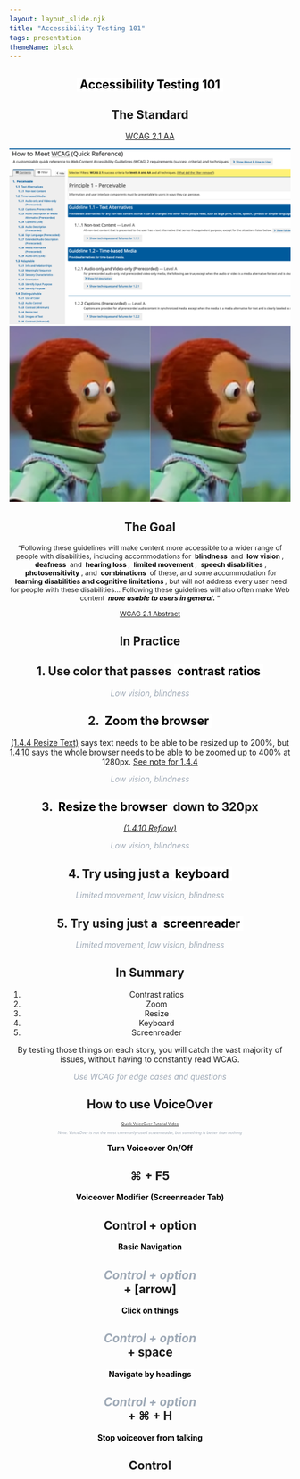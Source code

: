```yaml
---
layout: layout_slide.njk
title: "Accessibility Testing 101"
tags: presentation
themeName: black
---
```


<style>
  section {
    text-align: center
  }

  strong {
    /* color: #42affa; */
    /* color: #bcb0f9; */
    background: rgba(255, 255, 255, .95);
    color: black;
    padding: 0 .25em;
  }

  em {
    color: #9FAAB7;
  }

  footer {
    font-size: .5em;
  }

  .small {
    font-size: .875em;
  }
  </style>

<section>

# **Accessibility Testing 101**

</section>

<section>

# The Standard

[WCAG 2.1 AA](https://www.w3.org/WAI/WCAG21/quickref/?currentsidebar=%23col_customize&levels=aaa)

</section>

<section>
<img src="../images/a11y-testing-101/wcag-example.png">
</section>

<section>
<img src="../images/a11y-testing-101/side-eye.png">
</section>

<section>

# The Goal

</section>

<section  class="small">

“Following these guidelines will make content more accessible to a wider range of people with disabilities, including accommodations for **blindness** and **low vision**, **deafness** and **hearing loss**, **limited movement**, **speech disabilities**, **photosensitivity**, and **combinations** of these, and some accommodation for **learning disabilities and cognitive limitations**, but will not address every user need for people with these disabilities... Following these guidelines will also often make Web content _**more usable to users in general.**_”

[WCAG 2.1 Abstract](https://www.w3.org/TR/WCAG21/#abstract-0)

</section>

<section>

# In Practice

</section>

<section>

## 1. Use color that passes **contrast&nbsp;ratios**

_Low vision, blindness_

</section>

<section>

## 2. **Zoom the browser**

[(1.4.4 Resize Text)](https://www.w3.org/WAI/WCAG21/Understanding/resize-text.html) says text needs to be able to be resized up to 200%, but [1.4.10](https://www.w3.org/WAI/WCAG21/Understanding/reflow.html) says the whole browser needs to be able to be zoomed up to 400% at 1280px. [See note for 1.4.4](https://webaim.org/standards/wcag/checklist#sc1.4.4)

_Low vision, blindness_

</section>

<section>

## 3. **Resize the browser** down to 320px

_[(1.4.10 Reflow)](https://www.w3.org/WAI/WCAG21/Understanding/reflow.html)_

_Low vision, blindness_

</section>

<section>

## 4. Try using just a **keyboard**

_Limited movement, low vision, blindness_

</section>

<section>

## 5. Try using just a **screenreader**

_Limited movement, low vision, blindness_

</section>

<section>

# In Summary

</section>

<section>

1. Contrast ratios
2. Zoom
3. Resize
4. Keyboard
5. Screenreader

</section>

<section>

By testing those things on each story, you will catch the vast majority of issues, without having to constantly read WCAG.

_Use WCAG for edge cases and questions_

</section>

<section>

# How to use VoiceOver

<footer>

[Quick VoiceOver Tutorial Video](https://www.youtube.com/watch?v=5R-6WvAihms)

_Note: VoiceOver is not the most commonly-used screenreader, but something is better than nothing_

</footer>

</section>

<section>

**Turn Voiceover On/Off**

# ⌘ + F5

</section>

<section>

**Voiceover Modifier (Screenreader Tab)**

# Control + option

</section>

<section>

**Basic Navigation**

# _Control + option_ <br/> + [arrow]

</section>

<section>

**Click on things**

# _Control + option_ <br/> + space

</section>

<section>

**Navigate by headings**

# _Control + option_ <br/> + ⌘ + H

</section>

<section>

**Stop voiceover from talking**

# Control

</section>
